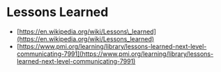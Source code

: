 # Lessons Learned

* [https://en.wikipedia.org/wiki/Lessons\_learned](https://en.wikipedia.org/wiki/Lessons_learned)
* [https://www.pmi.org/learning/library/lessons-learned-next-level-communicating-7991](https://www.pmi.org/learning/library/lessons-learned-next-level-communicating-7991)
